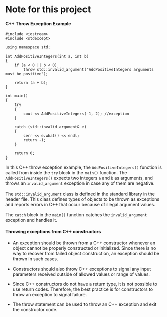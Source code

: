 # Note for this project

#### C++ Throw Exception Example
```
#include <iostream>
#include <stdexcept>

using namespace std;

int AddPositiveIntegers(int a, int b)
{
    if (a < 0 || b < 0)
        throw std::invalid_argument("AddPositiveIntegers arguments must be positive");

    return (a + b);
}

int main()
{
    try
    {
        cout << AddPositiveIntegers(-1, 2); //exception
    }

    catch (std::invalid_argument& e)
    {
        cerr << e.what() << endl;
        return -1;
    }

    return 0;
}
```
In this C++ throw exception example, the ```AddPositiveIntegers()``` function is called from inside the ```try``` block in the ```main()``` function. The ```AddPositiveIntegers()``` expects two integers ```a``` and ```b``` as arguments, and throws an ```invalid_argument``` exception in case any of them are negative.<br>
<br>
The ```std::invalid_argument``` class is defined in the standard library in the <stdexcept> header file. This class defines types of objects to be thrown as exceptions and reports errors in C++ that occur because of illegal argument values.<br>

The ```catch``` block in the ```main()``` function catches the ```invalid_argument``` exception and handles it.<br>

#### Throwing exceptions from C++ constructors

- An exception should be thrown from a C++ constructor whenever an object cannot be properly constructed or initialized. Since there is no way to recover from failed object construction, an exception should be thrown in such cases.

- Constructors should also throw C++ exceptions to signal any input parameters received outside of allowed values or range of values.

- Since C++ constructors do not have a return type, it is not possible to use return codes. Therefore, the best practice is for constructors to throw an exception to signal failure.

- The throw statement can be used to throw an C++ exception and exit the constructor code.

